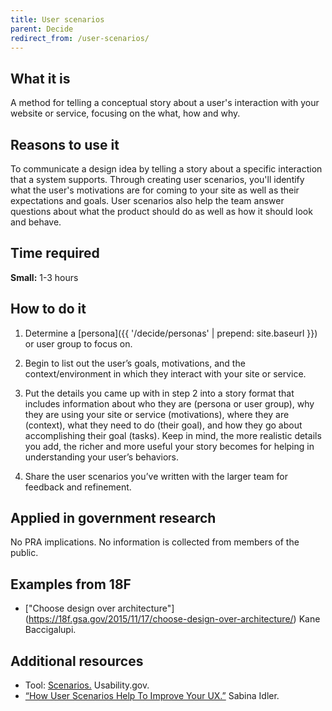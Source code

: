 ```yaml
---
title: User scenarios
parent: Decide
redirect_from: /user-scenarios/
---
```


## What it is

A method for telling a conceptual story about a user's interaction with your website or service, focusing on the what, how and why.

## Reasons to use it

To communicate a design idea by telling a story about a specific interaction that a system supports. Through creating user scenarios, you'll identify what the user's motivations are for coming to your site as well as their expectations and goals. User scenarios also help the team answer questions about what the product should do as well as how it should look and behave.

## Time required

**Small:** 1-3 hours

## How to do it

1. Determine a [persona]({{ '/decide/personas' | prepend: site.baseurl }}) or user group to focus on.

2. Begin to list out the user’s goals, motivations, and the context/environment in which they interact with your site or service.

3. Put the details you came up with in step 2 into a story format that includes information about who they are (persona or user group), why they are using your site or service (motivations), where they are (context), what they need to do (their goal), and how they go about accomplishing their goal (tasks). Keep in mind, the more realistic details you add, the richer and more useful your story becomes for helping in understanding your user’s behaviors.

4. Share the user scenarios you’ve written with the larger team for feedback and refinement.

## Applied in government research

No PRA implications. No information is collected from members of the public.

## Examples from 18F
- ["Choose design over architecture"] (https://18f.gsa.gov/2015/11/17/choose-design-over-architecture/) Kane Baccigalupi.

## Additional resources

- Tool: [Scenarios.](http://www.usability.gov/how-to-and-tools/methods/scenarios.html) Usability.gov.
- [“How User Scenarios Help To Improve Your UX.”](http://blog.usabilla.com/how-user-scenarios-help-to-improve-your-ux/) Sabina Idler.

